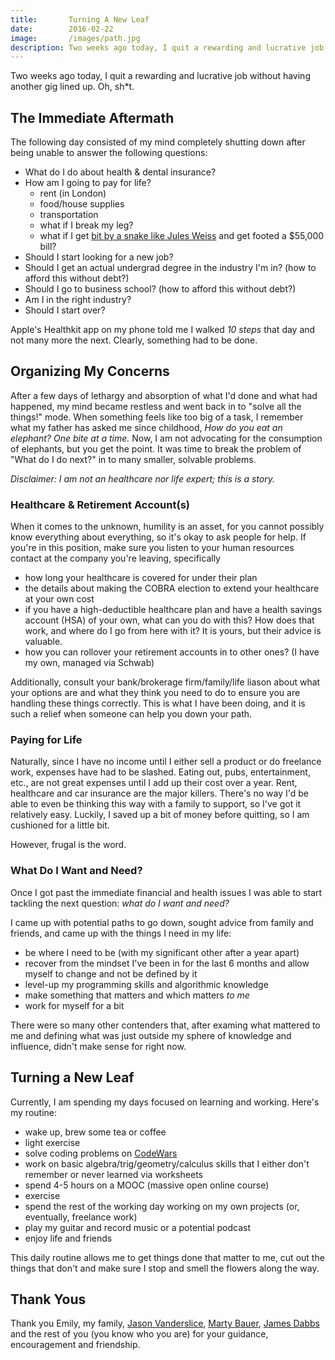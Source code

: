 ```yaml
---
title:       Turning A New Leaf
date:        2016-02-22
image:       /images/path.jpg
description: Two weeks ago today, I quit a rewarding and lucrative job without having another gig lined up. Oh, sh*t.
---
```


Two weeks ago today, I quit a rewarding and lucrative job without having another gig lined up. Oh, sh\*t.

## The Immediate Aftermath
The following day consisted of my mind completely shutting down after being unable to answer the following questions:
* What do I do about health & dental insurance?
* How am I going to pay for life?
  * rent (in London)
  * food/house supplies
  * transportation
  * what if I break my leg?
  * what if I get [bit by a snake like Jules Weiss](http://www.medicaldaily.com/55000-snake-bite-has-uninsured-maryland-woman-jules-weiss-searching-options-anti-venom-costs-more) and get footed a $55,000 bill?
* Should I start looking for a new job?
* Should I get an actual undergrad degree in the industry I'm in? (how to afford this without debt?)
* Should I go to business school? (how to afford this without debt?)
* Am I in the right industry?
* Should I start over?

Apple's Healthkit app on my phone told me I walked _10 steps_ that day and not many more the next. Clearly, something had to be done.

## Organizing My Concerns
After a few days of lethargy and absorption of what I'd done and what had happened, my mind became restless and went back in to "solve all the things!" mode. When something feels like too big of a task, I remember what my father has asked me since childhood, _How do you eat an elephant? One bite at a time._ Now, I am not advocating for the consumption of elephants, but you get the point. It was time to break the problem of "What do I do next?" in to many smaller, solvable problems.

_Disclaimer: I am not an healthcare nor life expert; this is a story._

### Healthcare & Retirement Account(s)
When it comes to the unknown, humility is an asset, for you cannot possibly know everything about everything, so it's okay to ask people for help. If you're in this position, make sure you listen to your human resources contact at the company you're leaving, specifically
* how long your healthcare is covered for under their plan
* the details about making the COBRA election to extend your healthcare at your own cost
* if you have a high-deductible healthcare plan and have a health savings account (HSA) of your own, what can you do with this? How does that work, and where do I go from here with it? It is yours, but their advice is valuable.
* how you can rollover your retirement accounts in to other ones? (I have my own, managed via Schwab)

Additionally, consult your bank/brokerage firm/family/life liason about what your options are and what they think you need to do to ensure you are handling these things correctly. This is what I have been doing, and it is such a relief when someone can help you down your path.

### Paying for Life
Naturally, since I have no income until I either sell a product or do freelance work, expenses have had to be slashed. Eating out, pubs, entertainment, etc., are not great expenses until I add up their cost over a year. Rent, healthcare and car insurance are the major killers. There's no way I'd be able to even be thinking this way with a family to support, so I've got it relatively easy. Luckily, I saved up a bit of money before quitting, so I am cushioned for a little bit.

However, frugal is the word.

### What Do I Want and Need?
Once I got past the immediate financial and health issues I was able to start tackling the next question: _what do I want and need?_

I came up with potential paths to go down, sought advice from family and friends, and came up with the things I need in my life:
* be where I need to be (with my significant other after a year apart)
* recover from the mindset I've been in for the last 6 months and allow myself to change and not be defined by it
* level-up my programming skills and algorithmic knowledge
* make something that matters and which matters _to me_
* work for myself for a bit

There were so many other contenders that, after examing what mattered to me and defining what was just outside my sphere of knowledge and influence, didn't make sense for right now.

## Turning a New Leaf
Currently, I am spending my days focused on learning and working. Here's my routine:
* wake up, brew some tea or coffee
* light exercise
* solve coding problems on [CodeWars](http://www.codewars.com/)
* work on basic algebra/trig/geometry/calculus skills that I either don't remember or never learned via worksheets
* spend 4-5 hours on a MOOC (massive open online course)
* exercise
* spend the rest of the working day working on my own projects (or, eventually, freelance work)
* play my guitar and record music or a potential podcast
* enjoy life and friends

This daily routine allows me to get things done that matter to me, cut out the things that don't and make sure I stop and smell the flowers along the way.

## Thank Yous
Thank you Emily, my family, [Jason Vanderslice](https://twitter.com/javanderslice), [Marty Bauer](https://twitter.com/bauermarty), [James Dabbs](https://twitter.com/jamesdabbs) and the rest of you (you know who you are) for your guidance, encouragement and friendship.
